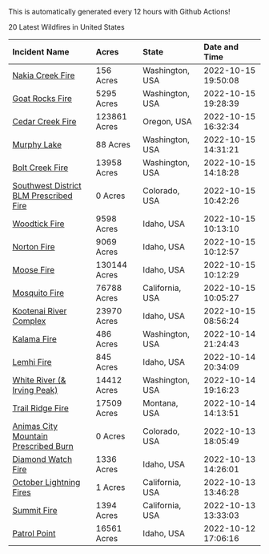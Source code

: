 This is automatically generated every 12 hours with Github Actions!

20 Latest Wildfires in United States

 | Incident Name | Acres | State | Date and Time |
|:---|:---|:---|:---|
| [Nakia Creek Fire](https://inciweb.nwcg.gov/incident/8443/) | 156 Acres | Washington, USA | 2022-10-15 19:50:08 |
| [Goat Rocks Fire](https://inciweb.nwcg.gov/incident/8415/) | 5295 Acres | Washington, USA | 2022-10-15 19:28:39 |
| [Cedar Creek Fire](https://inciweb.nwcg.gov/incident/8307/) | 123861 Acres | Oregon, USA | 2022-10-15 16:32:34 |
| [Murphy Lake](https://inciweb.nwcg.gov/incident/8445/) | 88 Acres | Washington, USA | 2022-10-15 14:31:21 |
| [Bolt Creek Fire](https://inciweb.nwcg.gov/incident/8417/) | 13958 Acres | Washington, USA | 2022-10-15 14:18:28 |
| [Southwest District BLM Prescribed Fire ](https://inciweb.nwcg.gov/incident/7852/) | 0 Acres | Colorado, USA | 2022-10-15 10:42:26 |
| [Woodtick Fire](https://inciweb.nwcg.gov/incident/8253/) | 9598 Acres | Idaho, USA | 2022-10-15 10:13:10 |
| [Norton Fire](https://inciweb.nwcg.gov/incident/8308/) | 9069 Acres | Idaho, USA | 2022-10-15 10:12:57 |
| [Moose Fire](https://inciweb.nwcg.gov/incident/8249/) | 130144 Acres | Idaho, USA | 2022-10-15 10:12:29 |
| [Mosquito Fire](https://inciweb.nwcg.gov/incident/8398/) | 76788 Acres | California, USA | 2022-10-15 10:05:27 |
| [Kootenai River Complex ](https://inciweb.nwcg.gov/incident/8378/) | 23970 Acres | Idaho, USA | 2022-10-15 08:56:24 |
| [Kalama Fire](https://inciweb.nwcg.gov/incident/8420/) | 486 Acres | Washington, USA | 2022-10-14 21:24:43 |
| [Lemhi Fire](https://inciweb.nwcg.gov/incident/8446/) | 845 Acres | Idaho, USA | 2022-10-14 20:34:09 |
| [White River (& Irving Peak)](https://inciweb.nwcg.gov/incident/8329/) | 14412 Acres | Washington, USA | 2022-10-14 19:16:23 |
| [Trail Ridge Fire](https://inciweb.nwcg.gov/incident/8365/) | 17509 Acres | Montana, USA | 2022-10-14 14:13:51 |
| [Animas City Mountain Prescribed Burn](https://inciweb.nwcg.gov/incident/7688/) | 0 Acres | Colorado, USA | 2022-10-13 18:05:49 |
| [Diamond Watch Fire](https://inciweb.nwcg.gov/incident/8264/) | 1336 Acres | Idaho, USA | 2022-10-13 14:26:01 |
| [October Lightning Fires](https://inciweb.nwcg.gov/incident/8442/) | 1 Acres | California, USA | 2022-10-13 13:46:28 |
| [Summit Fire](https://inciweb.nwcg.gov/incident/8408/) | 1394 Acres | California, USA | 2022-10-13 13:33:03 |
| [Patrol Point](https://inciweb.nwcg.gov/incident/8357/) | 16561 Acres | Idaho, USA | 2022-10-12 17:06:16 |
